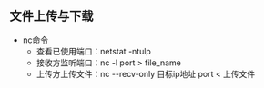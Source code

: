 ## 文件上传与下载

- nc命令
  - 查看已使用端口：netstat -ntulp
  - 接收方监听端口：nc -l port > file_name
  - 上传方上传文件：nc --recv-only 目标ip地址 port < 上传文件


